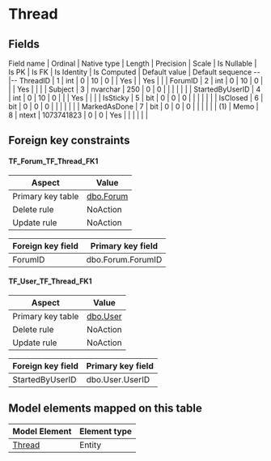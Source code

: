 ﻿Thread
============

## Fields

Field name | Ordinal | Native type | Length | Precision | Scale | Is Nullable | Is PK | Is FK | Is Identity | Is Computed  | Default value | Default sequence
--|--
ThreadID | 1 | int | 0 | 10 | 0 |  | Yes |  | Yes |  |  | 
ForumID | 2 | int | 0 | 10 | 0 |  |  | Yes |  |  |  | 
Subject | 3 | nvarchar | 250 | 0 | 0 |  |  |  |  |  |  | 
StartedByUserID | 4 | int | 0 | 10 | 0 |  |  | Yes |  |  |  | 
IsSticky | 5 | bit | 0 | 0 | 0 |  |  |  |  |  |  | 
IsClosed | 6 | bit | 0 | 0 | 0 |  |  |  |  |  |  | 
MarkedAsDone | 7 | bit | 0 | 0 | 0 |  |  |  |  |  | (1) | 
Memo | 8 | ntext | 1073741823 | 0 | 0 | Yes |  |  |  |  |  | 

## Foreign key constraints

#### TF_Forum_TF_Thread_FK1

Aspect | Value
--|--
Primary key table | [dbo.Forum](../dbo/Forum.htm)
Delete rule | NoAction
Update rule | NoAction 

Foreign key field | Primary key field
--|--
ForumID | dbo.Forum.ForumID

#### TF_User_TF_Thread_FK1

Aspect | Value
--|--
Primary key table | [dbo.User](../dbo/User.htm)
Delete rule | NoAction
Update rule | NoAction 

Foreign key field | Primary key field
--|--
StartedByUserID | dbo.User.UserID

## Model elements mapped on this table

Model Element | Element type
--|--
[Thread](../../../EntityModel/_DefaultGroup/Entities/Thread.htm) | Entity
